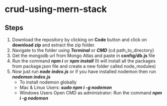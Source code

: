 # crud-using-mern-stack

## Steps
1. Download the repository by clicking on **Code** button and click on **download zip** and extract the zip folder.
2. Navigate to the folder using **_Terminal_** or **_CMD_** (cd path_to_directory)
3. Get the mongodb url from Mongo Atlas and paste in **config/db.js** file 
4. Run the command **_npm i_** or **_npm install_** (It will install all the packages from package.json file and create a new folder called node_modules)
5. Now just run **_node index.js_** or if you have installed nodemon then run **_nodemon index.js_**
   - To install nodemon globally 
   - Mac & Linux Users: 
     **_sudo npm i -g nodemon_**
   - Windows Users
     Open CMD as administrator: 
     Run the command **_npm i -g nodemon_**
